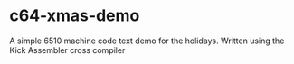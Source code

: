 # c64-xmas-demo
A simple 6510 machine code text demo for the holidays. Written using the Kick Assembler cross compiler 
